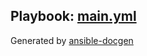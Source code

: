 
## Playbook: [main.yml](main.yml)
Generated by [ansible-docgen](https://www.github.com/starboarder2001/ansible-docgen)
